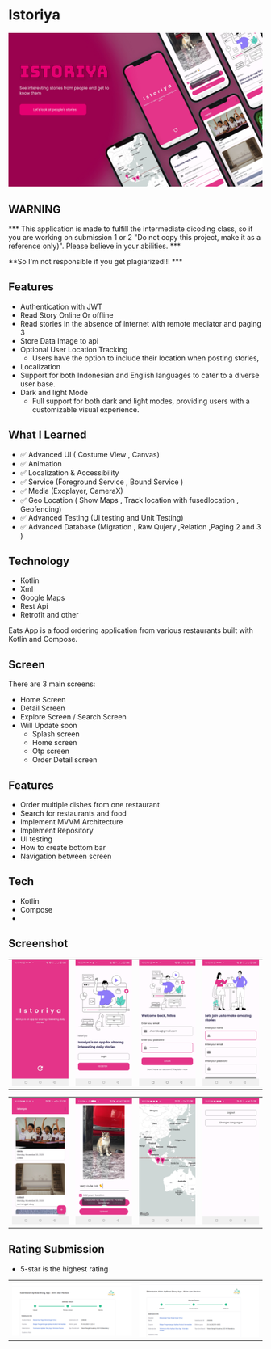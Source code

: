 # Istoriya
![App overview](https://github.com/tegar97/Istoriya/blob/master/screenshot/istoriya_cover.jpg?raw=true)

## WARNING

*** This application is made to fulfill the intermediate dicoding class, so if you are working on submission 1 or 2 "Do not copy this project, make it as a reference only)". Please believe in your abilities.  ***

**So I'm not responsible if you get plagiarized!!! ***

## Features

- Authentication with JWT
- Read Story Online Or offline
- 	 Read stories in the absence of internet with remote mediator and paging 3 
- Store Data Image to api 
- Optional User Location Tracking
	- Users have the option to include their location when posting stories, 
- Localization
 - Support for both Indonesian and English languages to cater to a diverse user base.
-  Dark and light Mode
 	- Full support for both dark and light modes, providing users with a customizable visual experience.




## What I Learned


- ✅ Advanced UI ( Costume View , Canvas) 
- ✅ Animation
- ✅ Localization & Accessibility
- ✅ Service (Foreground Service , Bound Service ) 
- ✅ Media (Exoplayer, CameraX)  
- ✅ Geo Location ( Show Maps , Track location with fusedlocation , Geofencing) 
- ✅ Advanced Testing (Ui testing and Unit Testing) 
- ✅ Advanced Database (Migration , Raw Qujery ,Relation ,Paging 2 and 3 ) 


## Technology
- Kotlin
- Xml
- Google Maps
- Rest Api
- Retrofit and other 




Eats App is a food ordering application from various restaurants built with Kotlin and Compose.
## Screen

There are 3 main screens:
- Home Screen
- Detail Screen
- Explore Screen / Search Screen 
- Will Update soon
   - Splash screen
    - Home screen
    - Otp screen
  - Order Detail screen

## Features


- Order multiple dishes from one restaurant
- Search for restaurants and food
- Implement MVVM Architecture
- Implement Repository
- UI testing
- How to create bottom bar
- Navigation between screen


## Tech

- Kotlin
- Compose
- 
## Screenshot



<table class="center" >
   <td> <img src="https://github.com/tegar97/Istoriya/blob/master/screenshot/splash_screen.jpg?raw=true" alt="Splash screen" width="200"/></td>
   <td><img src="https://github.com/tegar97/Istoriya/blob/master/screenshot/onboarding_screen.jpg?raw=true" alt="Onboarding screen" width="200"/></td>
   <td><img src="https://github.com/tegar97/Istoriya/blob/master/screenshot/login_screen.jpg?raw=true" alt="Detail screen" width="200"/></td>

 <td><img src="https://github.com/tegar97/Istoriya/blob/master/screenshot/register_Screen.jpg?raw=true" alt="Onboarding screen" width="200"/></td>


</table>
<table class="center" >
   <td> <img src="https://github.com/tegar97/Istoriya/blob/master/screenshot/home_screen.jpg?raw=true" alt="Home screen" width="200"/</td>
   <td> <img src="https://github.com/tegar97/Istoriya/blob/master/screenshot/detail_screen.jpg?raw=true" alt="Detail screen" width="200"/</td>
   <td> <img src="https://github.com/tegar97/Istoriya/blob/master/screenshot/location_screen.jpg?raw=true" alt="Location screen" width="200"/</td>
   <td> <img src="https://github.com/tegar97/Istoriya/blob/master/screenshot/setting_screen.jpg?raw=true" alt="Location screen" width="200"/</td>
</table>

## Rating Submission
* 5-star is the highest rating
<table class="center" >
   <td> <img src="https://github.com/tegar97/Istoriya/blob/master/screenshot/submission_1.png?raw=true" alt="Submission 1  " width="400"/</td>
   <td> <img src="https://github.com/tegar97/Istoriya/blob/master/screenshot/submission_2.png?raw=true" alt="Submisison 2  " width="400"/</td>

</table>


